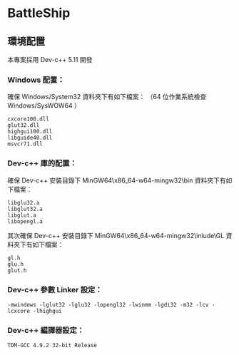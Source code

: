# BattleShip
## 環境配置
本專案採用 Dev-c++ 5.11 開發

### Windows 配置：
確保 Windows/System32 資料夾下有如下檔案：
（64 位作業系統檢查 Windows/SysWOW64 ）
```
cxcore100.dll
glut32.dll
highgui100.dll
libguide40.dll
msvcr71.dll
```

### Dev-c++ 庫的配置：
確保 Dev-c++ 安裝目錄下 MinGW64\x86_64-w64-mingw32\bin 資料夾下有如下檔案：
```
libglu32.a
libglut32.a
libglut.a
libopengl.a
```
其次確保 Dev-c++ 安裝目錄下 MinGW64\x86_64-w64-mingw32\inlude\GL 資料夾下有如下檔案：
```
gl.h
glu.h
glut.h
```

### Dev-c++ 參數 Linker 設定：
```
-mwindows -lglut32 -lglu32 -lopengl32 -lwinmm -lgdi32 -m32 -lcv -lcxcore -lhighgui
```

### Dev-c++ 編譯器設定：
```TDM-GCC 4.9.2 32-bit Release```